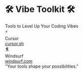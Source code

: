 # 🛠️ Vibe Toolkit 🛠️

<div class="text-center pb-5">
  <div class="text-3xl font-bold bg-gradient-to-r from-violet-400 to-indigo-400 bg-clip-text text-transparent">
    Tools to Level Up Your Coding Vibes
  </div>
</div>

<div class="mt-8 grid grid-cols-2 gap-8">
  <v-click>
    <div class="p-4 rounded-xl bg-gradient-to-br from-slate-50/90 to-slate-100/80 dark:from-slate-900/90 dark:to-slate-800/80 shadow-lg border border-indigo-100 dark:border-indigo-900/30 transform transition-all duration-300 hover:scale-105 hover:shadow-xl">
      <div class="flex items-center mb-3">
        <div class="text-4xl mr-4">⚡</div>
        <div class="text-xl font-bold bg-gradient-to-r from-cyan-400 to-blue-500 bg-clip-text text-transparent">Cursor</div>
      </div>
      <div class="pl-12">
        <a href="https://cursor.sh/" class="text-blue-500 hover:text-blue-700 underline decoration-dotted">cursor.sh</a>
      </div>
    </div>
  </v-click>

  <v-click>
    <div class="p-4 rounded-xl bg-gradient-to-br from-slate-50/90 to-slate-100/80 dark:from-slate-900/90 dark:to-slate-800/80 shadow-lg border border-indigo-100 dark:border-indigo-900/30 transform transition-all duration-300 hover:scale-105 hover:shadow-xl">
      <div class="flex items-center mb-3">
        <div class="text-4xl mr-4">🏄</div>
        <div class="text-xl font-bold bg-gradient-to-r from-emerald-400 to-teal-500 bg-clip-text text-transparent">Windsurf</div>
      </div>
      <div class="pl-12">
        <a href="https://windsurf.com/" class="text-teal-500 hover:text-teal-700 underline decoration-dotted">windsurf.com</a>
      </div>
    </div>
  </v-click>
</div>


<div class="absolute bottom-10 right-10 opacity-70">
  <div class="text-sm italic bg-gradient-to-r from-indigo-500 to-purple-500 bg-clip-text text-transparent">
    "Your tools shape your possibilities."
  </div>
</div>
